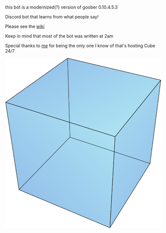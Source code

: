 this bot is a modernized(?) version of goober 0.10.4.5.3

Discord bot that learns from what people say!

Please see the [wiki](https://github.com/rock3tsprocket/cube/wiki)

Keep in mind that most of the bot was written at 2am


Special thanks to [me](https://github.com/rock3tsprocket) for being the only one I know of that's hosting Cube 24/7

![the cube](https://raw.githubusercontent.com/rock3tsprocket/my-website/refs/heads/main/Cube-h.png)

